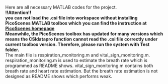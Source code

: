 Here are all necessary MATLAB codes for the project. <br>
**!!Attention!!**<br>
**you can not load the .csi file into workspace without installing PicoScenes MATLAB toolbox which you can find the instruction at
[PicoScenes homepage](https://ps.zpj.io/matlab.html) <br>
Meanwhile, the PicoScenes toolbox has updated for many versions which means the CSIdatapro function cannot read the .csi file correctly under current toolbox version. Therefore, please run the system with Test folder.** <br>
The main file is respiration_monitoring.m and vital_sign_monitoring.m. <br>
respiration_monitoring.m is used to estimate the breath rate which is programmed as README shows. vital_sign_monitoring.m contains both 
breath rate and heart rate estimation. But the breath rate estimation is not designed as README shows which performs weak.

